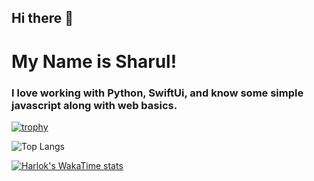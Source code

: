 ## Hi there 👋

# My Name is Sharul!

### I love working with Python, SwiftUi, and know some simple javascript along with web basics.

[![trophy](https://github-profile-trophy.vercel.app/?username=Immortal215&theme=onedark)](https://github.com/ryo-ma/github-profile-trophy)

![Top Langs](https://github-readme-stats.vercel.app/api/top-langs/?username=Immortal215&layout=compact)

[![Harlok's WakaTime stats](https://github-readme-stats.vercel.app/api/wakatime?username=Immortal215)](https://github.com/anuraghazra/github-readme-stats)
